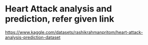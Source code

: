 # Heart Attack analysis and prediction, refer given link

https://www.kaggle.com/datasets/rashikrahmanpritom/heart-attack-analysis-prediction-dataset
